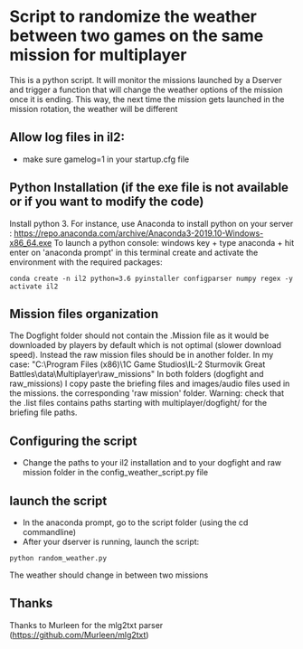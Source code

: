 # Script to randomize the weather between two games on the same mission for multiplayer

This is a python script. It will monitor the missions launched by a Dserver and trigger a function that will change the weather options of the mission once it is ending.
This way, the next time the mission gets launched in the mission rotation, the weather will be different

## Allow log files in il2:
* make sure gamelog=1 in your startup.cfg file

## Python Installation (if the exe file is not available or if you want to modify the code)
Install python 3. For instance, use Anaconda to install python on your server :
https://repo.anaconda.com/archive/Anaconda3-2019.10-Windows-x86_64.exe
To launch a python console: windows key + type anaconda + hit enter on  'anaconda prompt' 
in this terminal create and activate the environment with the required packages:
```
conda create -n il2 python=3.6 pyinstaller configparser numpy regex -y
activate il2
```
## Mission files organization  
The Dogfight folder should not contain the .Mission file as it would be downloaded by players by default which is not optimal (slower download speed).
Instead the raw mission files should be in another folder. In my case:
 "C:\\Program Files (x86)\\1C Game Studios\IL-2 Sturmovik Great Battles\\data\\Multiplayer\\raw_missions"
In both folders (dogfight and raw_missions) I copy paste the  briefing files and images/audio files used in the missions.
the corresponding 'raw mission' folder. Warning: check that the .list files contains paths starting with multiplayer/dogfight/
for the briefing file paths.  

## Configuring the script
* Change the paths to your il2 installation and to your dogfight and raw mission folder in the config_weather_script.py file

## launch the script 
* In the anaconda prompt, go to the script folder (using the cd commandline)
* After your dserver is running, launch the script: 
```
python random_weather.py
```
The weather should change in between two missions

## Thanks

Thanks to Murleen for the mlg2txt parser (https://github.com/Murleen/mlg2txt)


 
